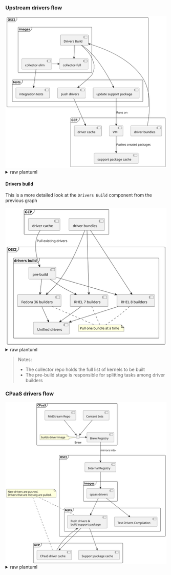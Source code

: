### Upstream drivers flow

<img src="./imgs/driver-flow.svg">

<details>
<summary>raw plantuml</summary>

```
@startuml

frame "GCP" {
    component [driver cache] as dcache
    component [driver bundles] as dbundles
    component VM
    component [support package cache] as supacache

    VM --> supacache: Pushes created packages
}

frame OSCI {
    frame images {
        component [Drivers Build] as dbuild

        dbundles --> dbuild
        [collector-slim] -> [collector-full]
        dbuild --> [collector-full]
    }

    frame tests {
        component [integration tests] as its
        component [push drivers] as dpush
        component [update support package] as updatesupa

        [collector-slim] --> its
        dbuild --> dpush
        dpush --> dcache
        dbuild --> updatesupa
        updatesupa --> VM : Runs on
    }
}
@enduml
```
</details>


#### Drivers build
This is a more detailed look at the `Drivers Build` component from the previous graph

<img src="./imgs/driver-build.svg">

<details>
<summary>raw plantuml</summary>

```
@startuml

frame "GCP" {
    component [driver cache] as dcache
    component [driver bundles] as dbundles
}

frame OSCI {
    frame "drivers build" {
        component [RHEL 7 builders] as rhel7
        component [RHEL 8 builders] as rhel8
        component [Fedora 36 builders] as fc36
        component [Unified drivers] as unified

        note as pullnote
            Pull one bundle at a time
        end note

        dcache --> [pre-build] : Pull existing drivers
        [pre-build] --> rhel7
        [pre-build] --> rhel8
        [pre-build] --> fc36
        dbundles --> rhel7
        dbundles --> rhel8
        dbundles --> fc36
        rhel7 --> unified
        rhel8 --> unified
        fc36 --> unified

        rhel7 .. pullnote
        rhel8 .. pullnote
        fc36 .. pullnote
    }
}
@enduml
```
</details>

> Notes:
>
> - The collector repo holds the full list of kernels to be built
> - The pre-build stage is responsible for splitting tasks among driver builders

### CPaaS drivers flow

<img align="center" src="./imgs/cpaas-driver.svg">

<details>
<summary>raw plantuml</summary>

```
@startuml

frame "GCP" {
    component [CPaaS driver cache] as dcache
    component [Support package cache] as supabucket
}

frame "CPaaS" {
    component [Brew Registry] as brewreg

    [Content Sets] --> Brew
    [MidStream Repo] --> Brew
    Brew -> brewreg

    note left of Brew: builds driver image
}

frame "OSCI" {
    component [Internal Registry] as oscireg

    frame images {
        component [cpaas-drivers] as cpaasdrivers
    }

    frame tests {
        component [Push drivers &\nbuild support package] as buildandsupa
        component [Test Drivers Compilation] as dtests
    }

    brewreg --> oscireg: mirrors into
    oscireg --> cpaasdrivers
    cpaasdrivers --> buildandsupa
    dcache --> buildandsupa
    buildandsupa --> dcache
    buildandsupa --> supabucket
    cpaasdrivers --> dtests
}

note as driverpushpull
    New drivers are pushed.
    Drivers that are missing are pulled.
end note

driverpushpull .. buildandsupa
driverpushpull .. dcache
@enduml
```
</details>
